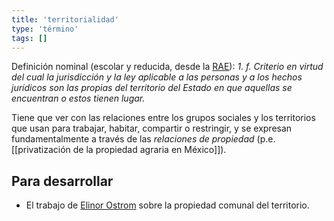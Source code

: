 ```yaml
---
title: 'territorialidad'
type: 'término'
tags: []
---
```


Definición nominal (escolar y reducida, desde la [RAE](https://dle.rae.es/territorialidad?m=form)): *1. f. Criterio en virtud del cual la jurisdicción y la ley aplicable a las personas y a los hechos jurídicos son las propias del territorio del Estado en que aquellas se encuentran o estos tienen lugar.*

Tiene que ver con las relaciones entre los grupos sociales y los territorios que usan para trabajar, habitar, compartir o restringir, y se expresan fundamentalmente a través de las *relaciones de propiedad* (p.e. [[privatización de la propiedad agraria en México]]).

## Para desarrollar

- El trabajo de [Elinor Ostrom](https://es.wikipedia.org/wiki/Elinor_Ostrom) sobre la propiedad comunal del territorio.